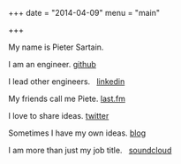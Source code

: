 +++
date = "2014-04-09"
menu = "main"

+++

My name is Pieter Sartain.

I am an engineer. <a href="https://github.com/pietersartain" class="icon"><i class="fa fa-github"></i></a> [github](https://github.com/pietersartain)

I lead other engineers. <a href="https://www.linkedin.com/in/pietersartain" class="icon"><i class="fa fa-linkedin"></i></a>&nbsp; [linkedin](https://www.linkedin.com/in/pietersartain)

My friends call me Piete. <a href="https://www.last.fm/user/lastfm_piete" class="icon"><i class="fa fa-lastfm"></i></a> [last.fm](https://www.last.fm/user/lastfm_piete)

I love to share ideas. <a href="https://twitter.com/pietersartain" class="icon"><i class="fa fa-twitter"></i></a> [twitter](https://twitter.com/pietersartain)

Sometimes I have my own ideas. <a class="icon"><i class="fa fa-file-text"></i></a> [blog](/post/)

I am more than just my job title. <a href="https://soundcloud.com/pietesartain" class="icon"><i class="fa fa-soundcloud"></i></a>&nbsp; [soundcloud](https://soundcloud.com/pietesartain)
